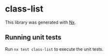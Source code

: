 # class-list

This library was generated with [Nx](https://nx.dev).

## Running unit tests

Run `nx test class-list` to execute the unit tests.
